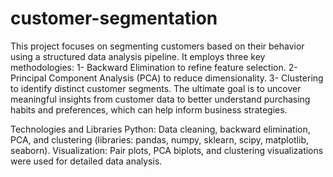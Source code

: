 # customer-segmentation
This project focuses on segmenting customers based on their behavior using a structured data analysis pipeline. It employs three key methodologies:
1- Backward Elimination to refine feature selection.
2- Principal Component Analysis (PCA) to reduce dimensionality.
3- Clustering to identify distinct customer segments.
The ultimate goal is to uncover meaningful insights from customer data to better understand purchasing habits and preferences, which can help inform business strategies.

Technologies and Libraries
Python: Data cleaning, backward elimination, PCA, and clustering (libraries: pandas, numpy, sklearn, scipy, matplotlib, seaborn).
Visualization: Pair plots, PCA biplots, and clustering visualizations were used for detailed data analysis.
